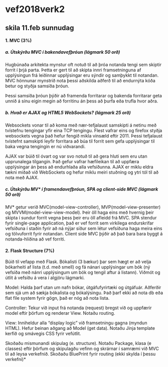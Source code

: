 # vef2018verk2
## skila 11.feb sunnudag
#### 1. MVC (3%)

##### a. Útskýrðu MVC í bakendavefþróun (lágmark 50 orð)
Hugbúnaða arkitekta mynstur oft notuð til að þróa notanda tengi sem skiptir forrit í þrjá parta. Þetta er gert til að skipta innri framsetninguna af upplýsingun frá leiðinnar upplýsingar eru sýndir og samþykkt til notandan.
MVC hönnunar mynstrið nota þessi aðskilda aðferð til að endurnýta kóða betur og styðja samsíða þróun.

Þessi samsíða þróun þýðir að framenda forritarar og bakenda forritarar geta unnið á sínu eigin megin að forritinu án þess að þurfa eða trufla hvor aðra.

##### b. Hvað er AJAX og HTML5 WebSockets? (lágmark 25 orð)
Websockets vonar til að koma með nær-tefjalaust samskipti á netinu með tvístefnu tengingar yfir eina TCP tengingu.
Flest vafrar eins og firefox styðja websockets vegna það hefur fengið mikla vinsæld eftir 2011.
Þessi tefjalaust tvístefnt samskipti leyfir forritara að búa til forrit sem gefa upplýsingar til baka vegna tengingin er nú viðvarandi.

AJAX var búið til óvart og var svo notuð til að gera hluti sem eru utan upprunalega tilgangin.
Það gefur vafrar hæfileikan til að uppfæra upplýsingar án þess að endurhlaða alla vefsíðunna.
AJAX er miklu eldra tækni miðað við WebSockets og hefur miklu meiri stuðning og ytri tól til að nota með AJAX. 

##### c. Útskýrðu MV* í framendavefþróun, SPA og client-side MVC (lágmark 50 orð)
MV* getur verið MVC(model-view-controller), MVP(model-view-presenter) og MVVM(model-view-view-model). Þeir öll haga eins með hvernig þeir skipta í sundur forrit vegna þess þeir eru öll afleidd frá MVC.
SPA stendur fyrir single-page application, það er vef forrit sem virkilega endurskrifar vefsíðuna í staðin fyrir að ná nýjar síður sem létur vefsíðuna haga meira eins og tölvuforrit fyrir notandan.
Client side MVC þýðir að það bara bara byggt á notanda-hliðina að vef forriti.

#### 2. Flask Structure (7%)

Búið til vefapp með Flask.
Bókalisti (3 bækur) þar sem hægt er að velja bókarheiti af lista (t.d. með smell) og fá
nánari upplýsingar um bók (ný vefsíða með nánri upplýsingum um bók og tengil aftur á
listann). Viðmót og útlit á vefsíðu á vera í algjöru lágmarki.


Model: Halda þarf utan um nafn bókar, útgáfufyrirtæki og útgáfuár. Aðferðir sem sjá
um að sækja bókalista og bókalýsingu. Það þarf ekki að nota db eða flat file
system fyrir gögn, það er nóg að nota lista.


Controller: Tekur við input frá notanda (request) bregst við og uppfærir model eftir
þörfum og renderar View. Notaðu routing.


View: Inniheldur alla “display logic” við framsetningu gagna (myndun HTML). Hefur
beinan aðgang að Model (get data). Notaðu Jinja template kerfið og
smávegis CSS fyrir vefútlit.


Skoðaðu mismunandi skipulag (e. structure). Notaðu Package, klasa (e classes) eftir þörfum
og skipulagðu vefinn og skrárnar í samræmi við MVC til að leysa verkefnið. Skoðaðu
BluePrint fyrir routing (ekki skylda í þessu verkefni)*
